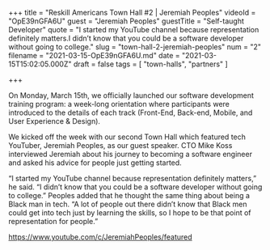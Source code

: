 +++
title = "Reskill Americans Town Hall #2 | Jeremiah Peoples"
videoId = "OpE39nGFA6U"
guest = "Jeremiah Peoples"
guestTitle = "Self-taught Developer"
quote = "I started my YouTube channel because representation definitely matters.I didn’t know that you could be a software developer without going to college."
slug = "town-hall-2-jeremiah-peoples"
num = "2"
filename = "2021-03-15-OpE39nGFA6U.md"
date = "2021-03-15T15:02:05.000Z"
draft = false
tags = [ "town-halls", "partners" ]

+++

On Monday, March 15th, we officially launched our software development training program: a week-long orientation where participants were introduced to the details of each track (Front-End, Back-end, Mobile, and User Experience & Design).

We kicked off the week with our second Town Hall which featured tech YouTuber, Jeremiah Peoples, as our guest speaker. CTO Mike Koss interviewed Jeremiah about his journey to becoming a software engineer and asked his advice for people just getting started.

“I started my YouTube channel because representation definitely matters,” he said. “I didn’t know that you could be a software developer without going to college.” Peoples added that he thought the same thing about being a Black man in tech. “A lot of people out there didn’t know that Black men could get into tech just by learning the skills, so I hope to be that point of representation for people.”

https://www.youtube.com/c/JeremiahPeoples/featured
